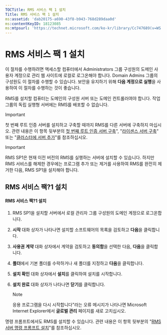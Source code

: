 ```yaml
---
TOCTitle: RMS 서비스 팩 1 설치
Title: RMS 서비스 팩 1 설치
ms:assetid: 'dab20175-a690-43f8-b943-768d289daa0d'
ms:contentKeyID: 18123085
ms:mtpsurl: 'https://technet.microsoft.com/ko-kr/library/Cc747689(v=WS.10)'
---
```


RMS 서비스 팩 1 설치
====================

이 절차를 수행하려면 액세스할 컴퓨터에서 Administrators 그룹 구성원의 도메인 사용자 계정으로 관리 웹 사이트에 로컬로 로그온해야 합니다. Domain Admins 그룹의 구성원도 이 절차를 수행할 수 있습니다. 보안을 유지하기 위해 **다음 계정으로 실행**을 사용하여 이 절차를 수행하는 것이 좋습니다.

RMS를 설치할 컴퓨터는 도메인의 구성원 서버 또는 도메인 컨트롤러여야 합니다. 작업 그룹의 독립 실행형 서버에는 RMS를 배포할 수 없습니다.

> [!Important]  
> 첫 번째 루트 인증 서버를 설치하고 구축할 때까지 RMS를 다른 서버에 구축하지 마십시오. 관련 내용은 이 항목 뒷부분의 [첫 번째 루트 인증 서버 구축](https://technet.microsoft.com/debc42f3-74ff-4c99-b7a4-4921fccdabc2)", "[라이센스 서버 구축](https://technet.microsoft.com/4d67b898-0ba9-4eef-ab7d-ee0ca55a688e)" 또는 "[클러스터에 서버 추가](https://technet.microsoft.com/db635238-5528-4bec-9cc6-8244e2b3d733)"를 참조하십시오. 

> [!Important]  
> RMS SP1은 현재 이전 버전의 RMS를 실행하는 서버에 설치할 수 있습니다. 하지만 RMS 서비스를 해제한 경우에는 프로그램 추가 또는 제거를 사용하여 RMS를 완전히 제거한 다음, RMS SP1을 설치해야 합니다. 

RMS 서비스 팩?1 설치
--------------------

#### RMS 서비스 팩?1 설치

1.  RMS SP1을 설치할 서버에서 로컬 관리자 그룹 구성원의 도메인 계정으로 로그온합니다.

2.  **시작** 대화 상자가 나타나면 설치할 소프트웨어의 목록을 검토하고 **다음**을 클릭합니다.

3.  **사용권 계약** 대화 상자에서 계약을 검토하고 **동의함**을 선택한 다음, **다음**을 클릭합니다.

4.  **폴더**에서 기본 폴더를 수락하거나 새 폴더를 지정하고 **다음**을 클릭합니다.

5.  **설치 확인** 대화 상자에서 **설치**를 클릭하여 설치를 시작합니다.

6.  **설치 완료** 대화 상자가 나타나면 **닫기**를 클릭합니다.

    > [!Note]  
	> 응용 프로그램을 다시 시작합니다"라는 오류 메시지가 나타나면 Microsoft Internet Explorer에서 **글로벌 관리** 페이지를 새로 고치십시오.

명령 프롬프트에서도 RMS를 설치할 수 있습니다. 관련 내용은 이 항목 뒷부분의 "[RMS 서버 명령 프롬프트 설치](https://technet.microsoft.com/b55b1e2a-dd14-4168-a37f-9cdedbec660b)"를 참조하십시오.
